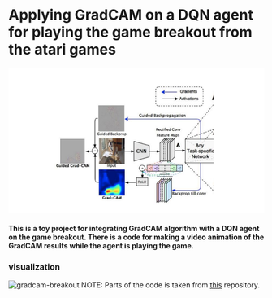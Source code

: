 # Applying GradCAM on a DQN agent for playing the game breakout from the atari games

![gradcam](gradcam.png)

#### This is a toy project for integrating GradCAM algorithm with a DQN agent on the game breakout. There is a code for making a video animation of the GradCAM results while the agent is playing the game.
### visualization
![gradcam-breakout]()
 NOTE: Parts of the code is taken from [this](https://github.com/Mateus224/Visual-Explanation-in-Deep-Reinforcement-Learning) repository.
